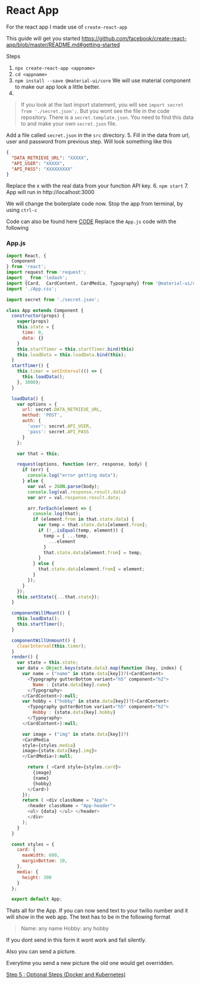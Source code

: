 # React App
For the react app I made use of `create-react-app`

This guide will get you started
https://github.com/facebook/create-react-app/blob/master/README.md#getting-started

Steps
1. `npx create-react-app <appname>`
2. `cd <appname>`
3. `npm install --save @material-ui/core`
We will use material component to make our app look a little better. 
4. 
> If you look at the last import statement, you will see `import secret from './secret.json';`. But you wont see the file in the code repository. There is a `secret.template.json`. You need to find this data to and make your own
`secret.json` file. 

Add a file called `secret.json` in the `src` directory.
5. Fill in the data from url, user and password from previous step.
Will look something like this
```json
{
  "DATA_RETRIEVE_URL": "XXXXX",
  "API_USER": "XXXXX",
  "API_PASS": "XXXXXXXXX"
}
```
Replace the x with the real data from your function API key.
6. `npm start`
7. App will run in http://localhost:3000

We will change the boilerplate code now.
Stop the app from terminal, by using `ctrl-c` 

Code can also be found here [CODE](./src/App.js)
Replace the `App.js` code with the following
### App.js
```javascript
import React, {
  Component
} from 'react';
import request from 'request';
import _ from 'lodash';
import {Card,  CardContent, CardMedia, Typography} from '@material-ui/core';
import './App.css';

import secret from './secret.json';

class App extends Component {
  constructor(props) {
    super(props)
    this.state = {
      time: 0,
      data: {}
    }
    this.startTimer = this.startTimer.bind(this)
    this.loadData = this.loadData.bind(this);
  }
  startTimer() {
    this.timer = setInterval(() => {
      this.loadData();
    }, 3000);
  }

  loadData() {
    var options = {
      url: secret.DATA_RETRIEVE_URL,
      method: 'POST',
      auth: {
        'user': secret.API_USER,
        'pass': secret.API_PASS
      }
    };

    var that = this;

    request(options, function (err, response, body) {
      if (err) {
        console.log("error getting data");
      } else {
        var val = JSON.parse(body);
        console.log(val.response.result.data)
        var arr = val.response.result.data;

        arr.forEach(element => {
          console.log(that);
          if (element.from in that.state.data) {
            var temp = that.state.data[element.from];
            if (!_.isEqual(temp, element)) {
              temp = { ...temp,
                ...element
              }
              that.state.data[element.from] = temp;
            }
          } else {
            that.state.data[element.from] = element;
          }
        });
      }
    });
    this.setState({...that.state});
  }

  componentWillMount() {
    this.loadData();
    this.startTimer();
  }

  componentWillUnmount() {
    clearInterval(this.timer);
  }
  render() {
    var state = this.state;
    var data = Object.keys(state.data).map(function (key, index) {
      var name = ("name" in state.data[key])?(<CardContent>
        <Typography gutterBottom variant="h5" component="h2">
          Name : {state.data[key].name}
        </Typography>
      </CardContent>):null;
      var hobby = ("hobby" in state.data[key])?(<CardContent>
        <Typography gutterBottom variant="h5" component="h2">
          Hobby : {state.data[key].hobby}
        </Typography>
      </CardContent>):null;

      var image = ("img" in state.data[key])?(
      <CardMedia 
      style={styles.media}
      image={state.data[key].img}>
      </CardMedia>):null;

        return ( <Card style={styles.card}>
          {image}
          {name}
          {hobby}
        </Card>)
      });
      return ( <div className = "App">
        <header className = "App-header">
        <ul> {data} </ul> </header> 
        </div>
      );
    }
  }

  const styles = {
    card: {
      maxWidth: 600,
      marginBottom: 10,
    },
    media: {
      height: 300
    }
  };

  export default App;
  ```

Thats all for the App. 
If you can now send text to your twilio number and it will show in the web app.
The text has to be in the following format
>Name: any name
Hobby: any hobby

If you dont send in this form it wont work and fail silently.

Also you can send a picture. 

Everytime you send a new picture the old one would get overridden.

[Step 5 : Optional Steps (Docker and Kubernetes)](./Docker.md)


